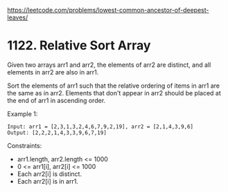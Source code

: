 https://leetcode.com/problems/lowest-common-ancestor-of-deepest-leaves/

# 1122. Relative Sort Array

Given two arrays arr1 and arr2, the elements of arr2 are distinct, and all elements in arr2 are also in arr1.

Sort the elements of arr1 such that the relative ordering of items in arr1 are the same as in arr2.  Elements that don't appear in arr2 should be placed at the end of arr1 in ascending order.

 

Example 1:

```
Input: arr1 = [2,3,1,3,2,4,6,7,9,2,19], arr2 = [2,1,4,3,9,6]
Output: [2,2,2,1,4,3,3,9,6,7,19]
``` 

Constraints:

- arr1.length, arr2.length <= 1000
- 0 <= arr1[i], arr2[i] <= 1000
- Each arr2[i] is distinct.
- Each arr2[i] is in arr1.